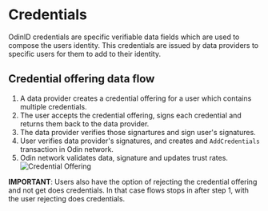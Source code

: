 # Credentials

OdinID credentials are specific verifiable data fields which are used to compose the users identity. This credentials are issued by data providers to specific users for them to add to their identity.

## Credential offering data flow
1. A data provider creates a credential offering for a user which contains multiple credentials. 
2. The user accepts the credential offering, signs each credential and returns them back to the data provider.
3. The data provider verifies those signartures and sign user's signatures.
4. User verifies data provider's signatures, and creates and `AddCredentials` transaction in Odin network.
5. Odin network validates data, signature and updates trust rates.
![Credential Offering](../images/Credential-offering.png "Credential offering")

**IMPORTANT**: Users also have the option of rejecting the credential offering and not get does credentials. In that case flows stops in after step 1, with the user rejecting does credentials.